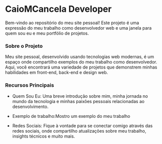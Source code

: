# CaioMCancela Developer
Bem-vindo ao repositório do meu site pessoal! Este projeto é uma expressão do meu trabalho como desenvolvedor web e uma janela para quem sou eu e meu portfólio de projetos.

### Sobre o Projeto
Meu site pessoal, desenvolvido usando tecnologias web modernas, é um espaço onde compartilho exemplos do meu trabalho como desenvolvedor. Aqui, você encontrará uma variedade de projetos que demonstrem minhas habilidades em front-end, back-end e design web.

### Recursos Principais
* Quem Sou Eu: Uma breve introdução sobre mim, minha jornada no mundo da tecnologia e minhas paixões pessoais relacionadas ao desenvolvimento.

* Exemplo de trabalho:Mostro um exemplo do meu trabalho

* Redes Sociais: Fique à vontade para se conectar comigo através das redes sociais, onde compartilho atualizações sobre meu trabalho, insights técnicos e muito mais.
